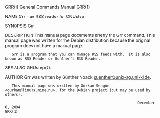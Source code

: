 GRR(1)                                                        General Commands Manual                                                       GRR(1)

NAME
       Grr - an RSS reader for GNUstep

SYNOPSIS
       Grr

DESCRIPTION
       This  manual page documents briefly the Grr command.  This manual page was written for the Debian distribution because the original program
       does not have a manual page.

       Grr is a program that you can manage RSS feeds with.  It is also known as RSS Reader or Günther's RSS Reader.

SEE ALSO
       GNUstep(7).

AUTHOR
       Grr was written by Günther Noack <guenther@unix-ag.uni-kl.de>.

       This manual page was written by Gürkan Sengün <gurkan@linuks.mine.nu>, for the Debian project (but may be used by others).

                                                                 December  6, 2004                                                          GRR(1)
